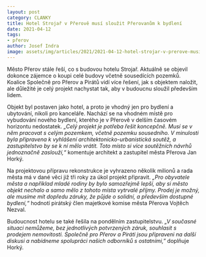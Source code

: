 ```yaml
---
layout: post
category: CLANKY
title: Hotel Strojař v Přerově musí sloužit Přerovanům k bydlení
date: 2021-04-12
tags: 
- přerov
author: Josef Indra
image: assets/img/articles/2021/2021-04-12-hotel-strojar-v-prerove-musi-slouzit-prerovanum-k-bydleni.jpg  #751x422 pixelu
---
```

Město Přerov stále řeší, co s budovou hotelu Strojař. Aktuálně se objevil dokonce zájemce o koupi celé budovy včetně sousedících pozemků. Koalice Společně pro Přerov a Pirátů vidí více řešení, jak s objektem naložit, ale důležité je celý projekt nachystat tak, aby v budoucnu sloužil především lidem.
 
Objekt byl postaven jako hotel, a proto je vhodný jen pro bydlení a ubytování, nikoli pro kanceláře. Nachází se na vhodném místě pro vybudování nového bydlení, kterého je v Přerově v delším časovém horizontu nedostatek. *„Celý projekt je potřeba řešit koncepčně. Musí se v něm pracovat s celým pozemkem, včetně pozemku sousedního. V minulosti byla připravena k vyhlášení architektonicko-urbanistická soutěž, a zastupitelstvo  by se k ní mělo vrátit. Toto místo si více  soutěžních návrhů jednoznačně zaslouží,“* komentuje architekt a zastupitel města Přerova Jan Horký. 
 
Na projektovou přípravu rekonstrukce je vyhrazeno několik milionů a rada města má v dané věci již tři roky za úkol projekt připravit. *„Pro obyvatele města a například mladé rodiny by bylo samozřejmě lepší, aby si město objekt nechalo a samo mělo z tohoto místa vytrvalé příjmy. Prodej je možný, ale musíme mít dopředu záruky, že půjde o solidní, a především dostupné bydlení,“* hodnotí pirátský člen majetkové komise města Přerova Vojtěch Nezval. 
 
Budoucnost hotelu se také řešila na pondělním zastupitelstvu. *„V současné situaci nemůžeme, bez jednotlivých potvrzených záruk, souhlasit s prodejem nemovitosti. Společně pro Přerov a Piráti jsou připraveni na další diskusi a nabídneme spolupráci našich odborníků s ostatními,”* doplňuje Horký. 
